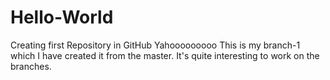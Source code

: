 # Hello-World
Creating first Repository in GitHub Yahooooooooo
This is my branch-1 which I have created it from the master.
It's quite interesting to work on the branches.
